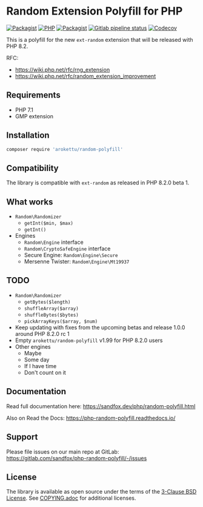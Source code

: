 # Random Extension Polyfill for PHP

[![Packagist](https://img.shields.io/packagist/v/arokettu/random-polyfill.svg?style=flat-square)](https://packagist.org/packages/arokettu/random-polyfill)
[![PHP](https://img.shields.io/packagist/php-v/arokettu/random-polyfill.svg?style=flat-square)](https://packagist.org/packages/arokettu/random-polyfill)
[![Packagist](https://img.shields.io/packagist/l/arokettu/random-polyfill.svg?style=flat-square)](https://opensource.org/licenses/BSD-3-Clause)
[![Gitlab pipeline status](https://img.shields.io/gitlab/pipeline/sandfox/php-random-polyfill/master.svg?style=flat-square)](https://gitlab.com/sandfox/php-random-polyfill/-/pipelines)
[![Codecov](https://img.shields.io/codecov/c/gl/sandfox/php-random-polyfill?style=flat-square)](https://codecov.io/gl/sandfox/php-random-polyfill/)


This is a polyfill for the new `ext-random` extension that will be released with PHP 8.2.

RFC:

* https://wiki.php.net/rfc/rng_extension
* https://wiki.php.net/rfc/random_extension_improvement

## Requirements

* PHP 7.1
* GMP extension

## Installation

```bash
composer require 'arokettu/random-polyfill'
```

## Compatibility

The library is compatible with `ext-random` as released in PHP 8.2.0 beta 1.

## What works

* `Random\Randomizer`
  * `getInt($min, $max)`
  * `getInt()`
* Engines
  * `Random\Engine` interface
  * `Random\CryptoSafeEngine` interface
  * Secure Engine: `Random\Engine\Secure`
  * Mersenne Twister: `Random\Engine\Mt19937`

## TODO

* `Random\Randomizer`
  * `getBytes($length)`
  * `shuffleArray($array)`
  * `shuffleBytes($bytes)`
  * `pickArrayKeys($array, $num)`
* Keep updating with fixes from the upcoming betas and release 1.0.0 around PHP 8.2.0 rc 1
* Empty `arokettu/random-polyfill` v1.99 for PHP 8.2.0 users
* Other engines
  * Maybe
  * Some day
  * If I have time
  * Don't count on it

## Documentation

Read full documentation here: <https://sandfox.dev/php/random-polyfill.html>

Also on Read the Docs: <https://php-random-polyfill.readthedocs.io/>

## Support

Please file issues on our main repo at GitLab: <https://gitlab.com/sandfox/php-random-polyfill/-/issues>

## License

The library is available as open source under the terms of the [3-Clause BSD License].
See [COPYING.adoc][COPYING] for additional licenses.

[3-Clause BSD License]: https://opensource.org/licenses/BSD-3-Clause
[COPYING]: COPYING.adoc
